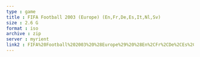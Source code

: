 ```yaml
---
type : game
title : FIFA Football 2003 (Europe) (En,Fr,De,Es,It,Nl,Sv)
size : 2.6 G
format : iso
archive : zip
server : myrient
link2 : FIFA%20Football%202003%20%28Europe%29%20%28En%2CFr%2CDe%2CEs%2CIt%2CNl%2CSv%29
---
```

